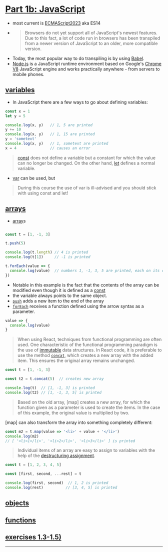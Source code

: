 
# [Part 1b: JavaScript](https://fullstackopen.com/en/part1/java_script)

- most current is [ECMAScript2023] aka ES14
- >Browsers do not yet support all of JavaScript's newest features. Due to this fact, a lot of code run in browsers has been transpiled from a newer version of JavaScript to an older, more compatible version.
- Today, the most popular way to do transpiling is by using [Babel]. 
- [Node.js] is a JavaScript runtime environment based on Google's [Chrome V8] JavaScript engine and works practically anywhere - from servers to mobile phones. 




## [variables](https://fullstackopen.com/en/part1/java_script#variables)


- In JavaScript there are a few ways to go about defining variables:

```js
const x = 1
let y = 5

console.log(x, y)   // 1, 5 are printed
y += 10
console.log(x, y)   // 1, 15 are printed
y = 'sometext'
console.log(x, y)   // 1, sometext are printed
x = 4               // causes an error
```


>[const] does not define a variable but a constant for which the value can no longer be changed. On the other hand, [let] defines a normal variable.

- [var] can be used, but 

>During this course the use of var is ill-advised and you should stick with using const and let!

## [arrays](https://fullstackopen.com/en/part1/java_script#arrays)

- [array]s 

```js

const t = [1, -1, 3]

t.push(5)

console.log(t.length) // 4 is printed
console.log(t[1])     // -1 is printed

t.forEach(value => {
  console.log(value)  // numbers 1, -1, 3, 5 are printed, each on its own line
})                    
```

- Notable in this example is the fact that the contents of the array can be modified even though it is defined as a [const]
- the variable always points to the same object.
- [`push`] adds a new item to the end of the array
- [`forEach`] receives a function defined using the arrow syntax as a parameter.

```js
value => {
  console.log(value)
}
```

>When using React, techniques from functional programming are often used. One characteristic of the functional programming paradigm is the use of [immutable] data structures. In React code, it is preferable to use the method [`concat`], which creates a new array with the added item. This ensures the original array remains unchanged.

```js
const t = [1, -1, 3]

const t2 = t.concat(5)  // creates new array

console.log(t)  // [1, -1, 3] is printed
console.log(t2) // [1, -1, 3, 5] is printed
```

>Based on the old array, [map] creates a new array, for which the function given as a parameter is used to create the items. In the case of this example, the original value is multiplied by two.

[map] can also transform the array into something completely different:


```js
const m2 = t.map(value => '<li>' + value + '</li>')
console.log(m2)  
// [ '<li>1</li>', '<li>2</li>', '<li>3</li>' ] is printed

```

>Individual items of an array are easy to assign to variables with the help of the [destructuring assignment].

```js
const t = [1, 2, 3, 4, 5]

const [first, second, ...rest] = t

console.log(first, second)  // 1, 2 is printed
console.log(rest)          // [3, 4, 5] is printed
```

## [objects](https://fullstackopen.com/en/part1/java_script#objects)



## [functions](https://fullstackopen.com/en/part1/java_script#functions)

## [exercises 1.3-1.5)](https://fullstackopen.com/en/part1/java_script#exercises-1-3-1-5)





-----------


[ECMAScript2023]: https://www.ecma-international.org/ecma-262/
[React]: https://react.dev
[Vite]: https://vitejs.dev
[Vite default port]: https://vitejs.dev/config/server-options.html#server-port
[create-react-app]: https://github.com/facebook/create-react-app
[React component]: https://react.dev/learn/your-first-component
[arrow functions]: https://developer.mozilla.org/en-US/docs/Web/JavaScript/Reference/Functions/Arrow_functions
[ECMAScript 6]: http://es6-features.org/#Constants
[JSX]: https://react.dev/learn/writing-markup-with-jsx
[Babel]: https://babeljs.io/
[XML]: https://developer.mozilla.org/en-US/docs/Web/XML/XML_introduction
[props]: https://react.dev/learn/passing-props-to-a-component
[fragments]: https://react.dev/reference/react/Fragment
[example submission repository]: https://github.com/fullstack-hy2020/example-submission-repository
[Node.js]: https://nodejs.org/en/
[Chrome V8]: https://v8.dev/
[const]: https://developer.mozilla.org/en-US/docs/Web/JavaScript/Reference/Statements/const
[let]: https://developer.mozilla.org/en-US/docs/Web/JavaScript/Reference/Statements/let
[var]: https://developer.mozilla.org/en-US/docs/Web/JavaScript/Reference/Statements/var
[array]: https://developer.mozilla.org/en-US/docs/Web/JavaScript/Reference/Global_Objects/Array
[`forEach`]: https://developer.mozilla.org/en-US/docs/Web/JavaScript/Reference/Global_Objects/Array/forEach
[`push`]: https://developer.mozilla.org/en-US/docs/Web/JavaScript/Reference/Global_Objects/Array/push
[immutable]: https://en.wikipedia.org/wiki/Immutable_object
[`concat`]: https://developer.mozilla.org/en-US/docs/Web/JavaScript/Reference/Global_Objects/Array/concat
[`map`]: https://developer.mozilla.org/en-US/docs/Web/JavaScript/Reference/Global_Objects/Array/map
[destructuring assignment]: https://developer.mozilla.org/en-US/docs/Web/JavaScript/Reference/Operators/Destructuring_assignment








